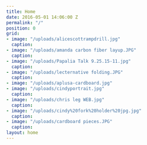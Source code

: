 ```yaml
---
title: Home
date: 2016-05-01 14:06:00 Z
permalink: "/"
position: 0
grid:
- image: "/uploads/alicescottrampdrill.jpg"
  caption: 
- image: "/uploads/amanda carbon fiber layup.JPG"
  caption: 
- image: "/uploads/Papalia Talk 9.25.15-11.jpg"
  caption: 
- image: "/uploads/lecternative folding.JPG"
  caption: 
- image: "/uploads/aplusa-cardboard.jpg"
- image: "/uploads/cindyportrait.jpg"
  caption: 
- image: "/uploads/chris leg WEB.jpg"
  caption: 
- image: "/uploads/cindy%20fork%20holder%20jpg.jpg"
  caption: 
- image: "/uploads/cardboard pieces.JPG"
  caption: 
layout: home
---
```


